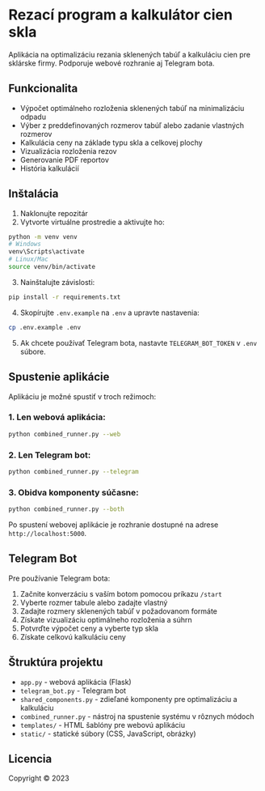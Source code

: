 # Rezací program a kalkulátor cien skla

Aplikácia na optimalizáciu rezania sklenených tabúľ a kalkuláciu cien pre sklárske firmy. Podporuje webové rozhranie aj Telegram bota.

## Funkcionalita

- Výpočet optimálneho rozloženia sklenených tabúľ na minimalizáciu odpadu
- Výber z preddefinovaných rozmerov tabúľ alebo zadanie vlastných rozmerov
- Kalkulácia ceny na základe typu skla a celkovej plochy
- Vizualizácia rozloženia rezov
- Generovanie PDF reportov
- História kalkulácií

## Inštalácia

1. Naklonujte repozitár
2. Vytvorte virtuálne prostredie a aktivujte ho:
```bash
python -m venv venv
# Windows
venv\Scripts\activate
# Linux/Mac
source venv/bin/activate
```
3. Nainštalujte závislosti:
```bash
pip install -r requirements.txt
```
4. Skopírujte `.env.example` na `.env` a upravte nastavenia:
```bash
cp .env.example .env
```
5. Ak chcete používať Telegram bota, nastavte `TELEGRAM_BOT_TOKEN` v `.env` súbore.

## Spustenie aplikácie

Aplikáciu je možné spustiť v troch režimoch:

### 1. Len webová aplikácia:
```bash
python combined_runner.py --web
```

### 2. Len Telegram bot:
```bash
python combined_runner.py --telegram
```

### 3. Obidva komponenty súčasne:
```bash
python combined_runner.py --both
```

Po spustení webovej aplikácie je rozhranie dostupné na adrese `http://localhost:5000`.

## Telegram Bot

Pre používanie Telegram bota:

1. Začnite konverzáciu s vaším botom pomocou príkazu `/start`
2. Vyberte rozmer tabule alebo zadajte vlastný
3. Zadajte rozmery sklenených tabúľ v požadovanom formáte
4. Získate vizualizáciu optimálneho rozloženia a súhrn
5. Potvrďte výpočet ceny a vyberte typ skla
6. Získate celkovú kalkuláciu ceny

## Štruktúra projektu

- `app.py` - webová aplikácia (Flask)
- `telegram_bot.py` - Telegram bot
- `shared_components.py` - zdieľané komponenty pre optimalizáciu a kalkuláciu
- `combined_runner.py` - nástroj na spustenie systému v rôznych módoch
- `templates/` - HTML šablóny pre webovú aplikáciu
- `static/` - statické súbory (CSS, JavaScript, obrázky)

## Licencia

Copyright © 2023 